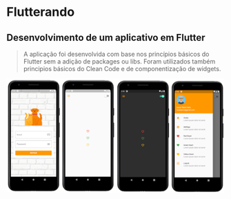 # Flutterando
## Desenvolvimento de um aplicativo em Flutter
> A aplicação foi desenvolvida com base nos princípios básicos do Flutter sem a adição de packages ou libs.
> Foram utilizados também principios básicos do Clean Code e de componentização de widgets.

![Screenshot](https://raw.githubusercontent.com/tamirfaria/flutterando/main/screenshot.png)

